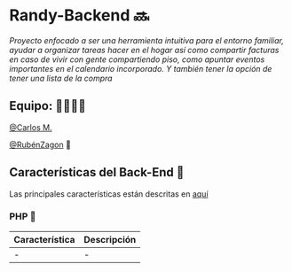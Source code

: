 # Randy-Backend :soon: 

*Proyecto enfocado a ser una herramienta intuitiva para el entorno familiar, ayudar a organizar tareas hacer en el hogar así como compartir facturas en caso de vivir con gente compartiendo piso, como apuntar eventos importantes en el calendario incorporado. Y también tener la opción de tener una lista de la compra*


## Equipo: :man_technologist::man_technologist:

[@Carlos M.](https://github.com/AnnwynDev)

[@RubénZagon](https://github.com/RubenZagon) :unicorn:


## Características del Back-End :robot:

Las principales características están descritas en [aquí](./docs/database/README.md)

### PHP :rocket:

| Característica  | Descripción |
|----------|-------------|
|    -      |      -       |